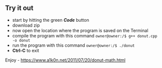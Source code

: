 ## Try it out
* start by hitting the green ***Code*** button
* download zip
* now open the location where the program is saved on the Terminal
* compile the program with this command
 `owner@owner:/$ g++ donut.cpp -o donut`
* run the program with this command `owner@owner:/$ ./donut`
* **Ctrl-C** to exit

Enjoy - https://www.a1k0n.net/2011/07/20/donut-math.html 
